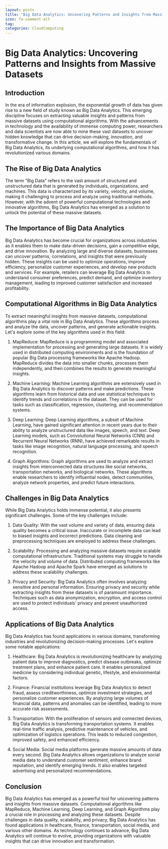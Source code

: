 ```yaml
---
layout: posts
title: "Big Data Analytics: Uncovering Patterns and Insights from Massive Datasets"
icon: fa-comment-alt
tag:      
categories: CloudComputing
---
```



# Big Data Analytics: Uncovering Patterns and Insights from Massive Datasets

## Introduction

In the era of information explosion, the exponential growth of data has given rise to a new field of study known as Big Data Analytics. This emerging discipline focuses on extracting valuable insights and patterns from massive datasets using computational algorithms. With the advancements in technology and the availability of immense computing power, researchers and data scientists are now able to mine these vast datasets to uncover hidden knowledge that can drive decision-making, innovation, and transformative change. In this article, we will explore the fundamentals of Big Data Analytics, its underlying computational algorithms, and how it has revolutionized various domains.

## The Rise of Big Data Analytics

The term "Big Data" refers to the vast amount of structured and unstructured data that is generated by individuals, organizations, and machines. This data is characterized by its variety, velocity, and volume, making it challenging to process and analyze using traditional methods. However, with the advent of powerful computational technologies and innovative algorithms, Big Data Analytics has emerged as a solution to unlock the potential of these massive datasets.

## The Importance of Big Data Analytics

Big Data Analytics has become crucial for organizations across industries as it enables them to make data-driven decisions, gain a competitive edge, and drive innovation. By analyzing large and diverse datasets, businesses can uncover patterns, correlations, and insights that were previously hidden. These insights can be used to optimize operations, improve efficiency, personalize customer experiences, and develop new products and services. For example, retailers can leverage Big Data Analytics to understand consumer preferences, predict demand, and optimize inventory management, leading to improved customer satisfaction and increased profitability.

## Computational Algorithms in Big Data Analytics

To extract meaningful insights from massive datasets, computational algorithms play a vital role in Big Data Analytics. These algorithms process and analyze the data, uncover patterns, and generate actionable insights. Let's explore some of the key algorithms used in this field:

1. MapReduce: MapReduce is a programming model and associated implementation for processing and generating large datasets. It is widely used in distributed computing environments and is the foundation of popular Big Data processing frameworks like Apache Hadoop. MapReduce divides the data into smaller chunks, processes them independently, and then combines the results to generate meaningful insights.

2. Machine Learning: Machine Learning algorithms are extensively used in Big Data Analytics to discover patterns and make predictions. These algorithms learn from historical data and use statistical techniques to identify trends and correlations in the dataset. They can be used for tasks such as classification, regression, clustering, and recommendation systems.

3. Deep Learning: Deep Learning algorithms, a subset of Machine Learning, have gained significant attention in recent years due to their ability to analyze unstructured data like images, speech, and text. Deep Learning models, such as Convolutional Neural Networks (CNN) and Recurrent Neural Networks (RNN), have achieved remarkable results in tasks like image recognition, natural language processing, and speech recognition.

4. Graph Algorithms: Graph algorithms are used to analyze and extract insights from interconnected data structures like social networks, transportation networks, and biological networks. These algorithms enable researchers to identify influential nodes, detect communities, analyze network properties, and predict future interactions.

## Challenges in Big Data Analytics

While Big Data Analytics holds immense potential, it also presents significant challenges. Some of the key challenges include:

1. Data Quality: With the vast volume and variety of data, ensuring data quality becomes a critical issue. Inaccurate or incomplete data can lead to biased insights and incorrect predictions. Data cleaning and preprocessing techniques are employed to address these challenges.

2. Scalability: Processing and analyzing massive datasets require scalable computational infrastructure. Traditional systems may struggle to handle the velocity and volume of data. Distributed computing frameworks like Apache Hadoop and Apache Spark have emerged as solutions to address these scalability challenges.

3. Privacy and Security: Big Data Analytics often involves analyzing sensitive and personal information. Ensuring privacy and security while extracting insights from these datasets is of paramount importance. Techniques such as data anonymization, encryption, and access control are used to protect individuals' privacy and prevent unauthorized access.

## Applications of Big Data Analytics

Big Data Analytics has found applications in various domains, transforming industries and revolutionizing decision-making processes. Let's explore some notable applications:

1. Healthcare: Big Data Analytics is revolutionizing healthcare by analyzing patient data to improve diagnostics, predict disease outbreaks, optimize treatment plans, and enhance patient care. It enables personalized medicine by considering individual genetic, lifestyle, and environmental factors.

2. Finance: Financial institutions leverage Big Data Analytics to detect fraud, assess creditworthiness, optimize investment strategies, and personalize customer experiences. By analyzing large volumes of financial data, patterns and anomalies can be identified, leading to more accurate risk assessments.

3. Transportation: With the proliferation of sensors and connected devices, Big Data Analytics is transforming transportation systems. It enables real-time traffic analysis, predictive maintenance of vehicles, and optimization of logistics operations. This leads to reduced congestion, improved safety, and enhanced efficiency.

4. Social Media: Social media platforms generate massive amounts of data every second. Big Data Analytics allows organizations to analyze social media data to understand customer sentiment, enhance brand reputation, and identify emerging trends. It also enables targeted advertising and personalized recommendations.

## Conclusion

Big Data Analytics has emerged as a powerful tool for uncovering patterns and insights from massive datasets. Computational algorithms like MapReduce, Machine Learning, Deep Learning, and Graph Algorithms play a crucial role in processing and analyzing these datasets. Despite challenges in data quality, scalability, and privacy, Big Data Analytics has found applications in healthcare, finance, transportation, social media, and various other domains. As technology continues to advance, Big Data Analytics will continue to evolve, providing organizations with valuable insights that can drive innovation and transformation.